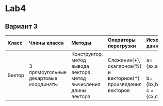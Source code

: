 # Lab4
## Вариант 3
| Класс | Члены класса | Методы | Операторы перегрузки | Исходные данные |Результаты|
|:---------|:---------|:---------|:---------|:---------|:---------:|
| Вектор | 3 прямоугольные декартовые координаты |Конструктор, метод вывода вектора, метод вычисления длины вектора | Сложение(+), скалярное(%) и векторное(*) произведения векторов |<br> a={ax,ay,az},<br><br>b={bx,by,bz}, <br> c ={cx,cy,cz}<br>|r=(a+b)%c,<br>t=(a+c)*c,<br>Найти длины исходных и результирующего векторов|

